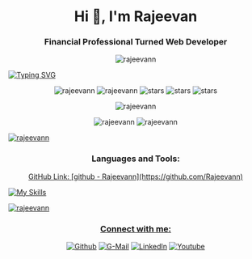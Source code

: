 <h1 align="center">Hi 👋, I'm Rajeevan</h1>
<h3 align="center">Financial Professional Turned Web Developer</h3>

<p align="center"> 
<img src="https://typograssy.deno.dev/api?text=Hello%20world!" alt="rajeevann" />
</p>

<p align="center">
  
<a href="https://git.io/typing-svg"><img src="https://readme-typing-svg.demolab.com?font=Fira+Code&weight=700&size=52&duration=4000&pause=2000&color=0BF720&center=true&vCenter=true&width=3000&height=200&lines=My+name+is+Rajeevan;Budding+Front+End+Developer;%3C+Web+Development+%F0%9F%92%93%2F%3E;Life+Long+Learner+" alt="Typing SVG" /></a>

</p>



<p align="center"> 
<img src="https://img.shields.io/github/followers/rajeevann.svg?style=social&label=Follow&maxAge=2592000" alt="rajeevann" /> 
<img src="https://komarev.com/ghpvc/?username=rajeevann&label=Profile%20views&color=0e75b6&style=flat" alt="rajeevann" />
<img src="https://img.shields.io/github/stars/madushadhanushka?label=Stars" alt="stars">
<img src="https://badgen.net/badge/icon/macOs?icon=apple&label" alt="stars">
<img src="https://badgen.net/badge/icon/windows?icon=windows&label" alt="stars">
</p>

<p align="center">
  <img src="https://quotes-github-readme.vercel.app/api?type=horizontal&theme=dark" alt="rajeevann" />
</p>

<p align="center">
  <img align=top src="https://github-readme-stats.vercel.app/api?username=rajeevann&theme=blue-green" alt="rajeevann" />
 <img src="https://github-readme-stats.vercel.app/api/top-langs/?username=rajeevann&theme=blue-green" alt="rajeevann" />
</p>

<p align="center"> 
  
  <a href="https://github.com/ryo-ma/github-profile-trophy"><img src="https://github-profile-trophy.vercel.app/?username=rajeevann&theme=matrix&column=7&margin-w=15&margin-h=15" alt="rajeevann" /></a> 
  
</p>

<h3 align="center">Languages and Tools:</h3>
<p align="center"> <a href="https://getbootstrap.com" target="_blank" rel="noreferrer"> 
GitHub Link: [github - Rajeevann](https://github.com/Rajeevann)
</p>

  <p align="center">
  
![My Skills](https://skillicons.dev/icons?i=html,css,js,github,nodejs,firebase,react,bootstrap,python) 

  </p>

<p><img align="center" src="https://github-readme-streak-stats.herokuapp.com?user=rajeevann&theme=github-dark" alt="rajeevann" /></p>


<h3 align="center">Connect with me:</h3>
<p align="center">
<a href='https://github.com/Rajeevann'><img src="https://img.shields.io/badge/GitHub-100000?style=for-the-badge&logo=github&logoColor=white" alt="Github"></a>
<a href='mailto:rajee.srs@gmail.com'><img src="https://img.shields.io/badge/Gmail-D14836?style=for-the-badge&logo=gmail&logoColor=white" alt="G-Mail"></a>
<a href='https://www.linkedin.com/in/rajeevan-shanmugavel/'><img src="https://img.shields.io/badge/LinkedIn-0077B5?style=for-the-badge&logo=linkedin&logoColor=white" alt="LinkedIn"></a>
<a href='https://www.youtube.com/channel/UCpjywXUuCHREb8YcYRj5Wfw'><img src="https://img.shields.io/badge/YouTube-FF0000?style=for-the-badge&logo=youtube&logoColor=white" alt="Youtube"></a>
</p>
